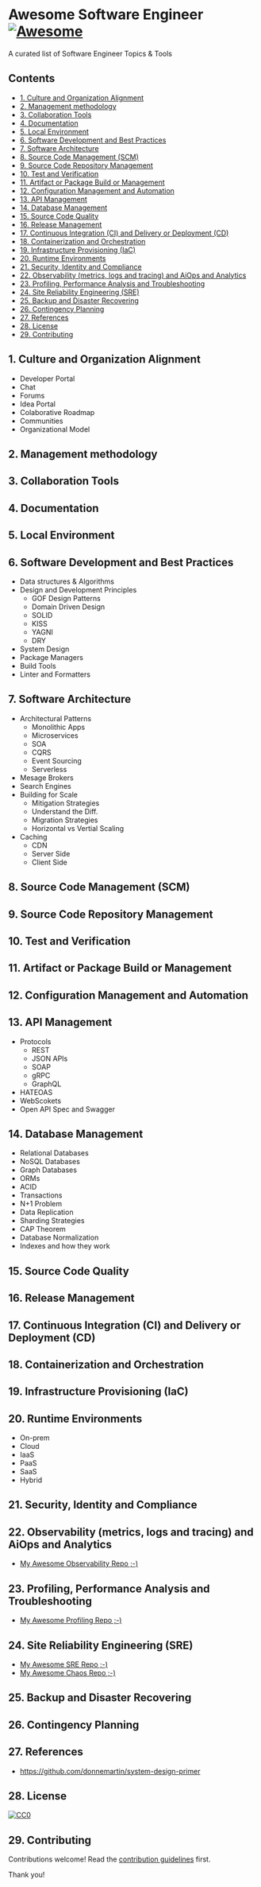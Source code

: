 # Awesome Software Engineer [![Awesome](https://awesome.re/badge.svg)](https://awesome.re)

A curated list of Software Engineer Topics & Tools

## Contents

- [1. Culture and Organization Alignment](#1-culture-and-organization-alignment)
- [2. Management methodology](#2-management-methodology)
- [3. Collaboration Tools](#3-collaboration-tools)
- [4. Documentation](#4-documentation)
- [5. Local Environment](#5-local-environment)
- [6. Software Development and Best Practices](#6-software-development-and-best-practices)
- [7. Software Architecture](#7-software-architecture)
- [8. Source Code Management (SCM)](#8-source-code-management-scm)
- [9. Source Code Repository Management](#9-source-code-repository-management)
- [10. Test and Verification](#10-test-and-verification)
- [11. Artifact or Package Build or Management](#11-artifact-or-package-build-or-management)
- [12. Configuration Management and Automation](#12-configuration-management-and-automation)
- [13. API Management](#13-api-management)
- [14. Database Management](#14-database-management)
- [15. Source Code Quality](#15-source-code-quality)
- [16. Release Management](#16-release-management)
- [17. Continuous Integration (CI) and Delivery or Deployment (CD)](#17-continuous-integration-ci-and-delivery-or-deployment-cd)
- [18. Containerization and Orchestration](#18-containerization-and-orchestration)
- [19. Infrastructure Provisioning (IaC)](#19-infrastructure-provisioning-iac)
- [20. Runtime Environments](#20-runtime-environments)
- [21. Security, Identity and Compliance](#21-security-identity-and-compliance)
- [22. Observability (metrics, logs and tracing) and AiOps and Analytics](#22-observability-metrics-logs-and-tracing-and-aiops-and-analytics)
- [23. Profiling, Performance Analysis and Troubleshooting](#23-profiling-performance-analysis-and-troubleshooting)
- [24. Site Reliability Engineering (SRE)](#24-site-reliability-engineering-sre)
- [25. Backup and Disaster Recovering](#25-backup-and-disaster-recovering)
- [26. Contingency Planning](#26-contingency-planning)
- [27. References](#27-references)
- [28. License](#28-license)
- [29. Contributing](#29-contributing)

## 1. Culture and Organization Alignment

- Developer Portal
- Chat
- Forums
- Idea Portal
- Colaborative Roadmap
- Communities
- Organizational Model

## 2. Management methodology
## 3. Collaboration Tools
## 4. Documentation
## 5. Local Environment
## 6. Software Development and Best Practices

- Data structures & Algorithms
- Design and Development Principles
  - GOF Design Patterns
  - Domain Driven Design
  - SOLID
  - KISS
  - YAGNI
  - DRY
- System Design
- Package Managers
- Build Tools
- Linter and Formatters

## 7. Software Architecture

- Architectural Patterns
  - Monolithic Apps
  - Microservices
  - SOA
  - CQRS
  - Event Sourcing
  - Serverless
- Mesage Brokers
- Search Engines
- Building for Scale
  - Mitigation Strategies
  - Understand the Diff.
  - Migration Strategies
  - Horizontal vs Vertial Scaling
- Caching
  - CDN
  - Server Side
  - Client Side

## 8. Source Code Management (SCM)
## 9. Source Code Repository Management
## 10. Test and Verification
## 11. Artifact or Package Build or Management
## 12. Configuration Management and Automation
## 13. API Management

- Protocols
  - REST
  - JSON APIs
  - SOAP
  - gRPC
  - GraphQL
- HATEOAS
- WebScokets
- Open API Spec and Swagger

## 14. Database Management

- Relational Databases
- NoSQL Databases
- Graph Databases
- ORMs
- ACID
- Transactions
- N+1 Problem
- Data Replication
- Sharding Strategies
- CAP Theorem
- Database Normalization
- Indexes and how they work

## 15. Source Code Quality
## 16. Release Management
## 17. Continuous Integration (CI) and Delivery or Deployment (CD)
## 18. Containerization and Orchestration
## 19. Infrastructure Provisioning (IaC)
## 20. Runtime Environments

- On-prem
- Cloud
- IaaS
- PaaS
- SaaS
- Hybrid

## 21. Security, Identity and Compliance
## 22. Observability (metrics, logs and tracing) and AiOps and Analytics

- [My Awesome Observability Repo ;-)](https://github.com/adriannovegil/awesome-observability)

## 23. Profiling, Performance Analysis and Troubleshooting

- [My Awesome Profiling Repo ;-)](https://github.com/adriannovegil/awesome-profiling)

## 24. Site Reliability Engineering (SRE)

- [My Awesome SRE Repo ;-)](https://github.com/adriannovegil/awesome-sre)
- [My Awesome Chaos Repo ;-)](https://github.com/adriannovegil/awesome-chaos-engineering)

## 25. Backup and Disaster Recovering
## 26. Contingency Planning

## 27. References

- https://github.com/donnemartin/system-design-primer

## 28. License

[![CC0](https://mirrors.creativecommons.org/presskit/buttons/88x31/svg/cc-zero.svg)](https://creativecommons.org/publicdomain/zero/1.0)

## 29. Contributing

Contributions welcome! Read the [contribution guidelines](contributing.md) first.

Thank you!
